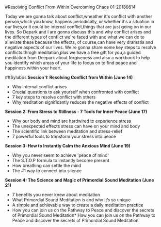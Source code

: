 #Resolving Conflict From Within
Overcoming Chaos 01-20180614

Today we are gonna talk about conflict,wheather it's conflict with another person,which you know, happens periodically, or whether it's a situation in our lives,or it could be internal conflict,things that are just going on in our lives.
So Depark and I are gonna discuss this and why conflict arises and the different types of conflict we're faced with and what we can do to alleviate these because the effects, of course,can have very dramatia and negative aspects of our lives.
We're gonna share some key steps to resolve conflicts throgh meditation,plus we have a free gift for you,a guided meditation from Deepark about forgiveness and also a workbook to help you identify which areas of your life to focus on to find peace and happiness within your heart.

##Sylubus
**Session 1: Resolving Conflict from Within (June 14)**
* Why internal conflict arises
* Crucial questions to ask yourself when confronted with conflict
* 7 key steps to resolve conflict with others
* Why meditation significantly reduces the negative effects of conflict


**Session 2: From Stress to Stillness - 7 Tools for Inner Peace (June 17)**
* Why our body and mind are hardwired to experience stress
* The unexpected effects stress can have on your mind and body
* The scientific link between meditation and stress-relief
* 7 powerful tools to transform your stress into peace

**Session 3: How to Instantly Calm the Anxious Mind (June 19)**
* Why you never seem to achieve 'peace of mind'
* The S.T.O.P formula to instantly become present
* How breathing can settle the mind
* The #1 way to connect into silence

**Session 4: The Science and Magic of Primordial Sound Meditation (June 21)**
* 7 benefits you never knew about meditation
* What Primordial Sound Meditation is and why it’s so unique
* A simple and achievable way to create a daily meditation practice
* How you can join us on the Pathway to Peace and discover the secrets of Primordial Sound Meditation* How you can join us on the Pathway to Peace and discover the secrets of Primordial Sound Meditation
